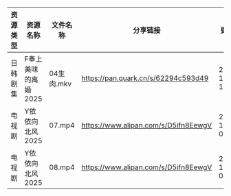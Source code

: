 | 资源类型 | 资源名称         | 文件名称     | 分享链接                                 | 更新时间                |
| ---- | ------------ | -------- | ------------------------------------ | ------------------- |
| 日韩剧集 | F奉上美味的离婚2025 | 04生肉.mkv | https://pan.quark.cn/s/62294c593d49  | 2025-10-23 10:20:00 |
| 电视剧  | Y依依向北风2025   | 07.mp4   | https://www.alipan.com/s/D5ifn8EewgV | 2025-10-23 00:04:38 |
| 电视剧  | Y依依向北风2025   | 08.mp4   | https://www.alipan.com/s/D5ifn8EewgV | 2025-10-23 00:04:37 |
